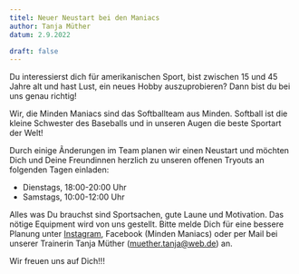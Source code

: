 ```yaml
---
titel: Neuer Neustart bei den Maniacs
author: Tanja Müther
datum: 2.9.2022

draft: false
---
```


Du interessierst dich für amerikanischen Sport, bist zwischen 15 und 45 Jahre alt und hast Lust, ein neues Hobby auszuprobieren? Dann bist du bei uns genau richtig! 

Wir, die Minden Maniacs sind das Softballteam aus Minden. Softball ist die kleine Schwester des Baseballs und in unseren Augen die beste Sportart der Welt!

Durch einige Ãnderungen im Team planen wir einen Neustart und möchten Dich und Deine Freundinnen herzlich zu unseren offenen Tryouts an folgenden Tagen einladen:

- Dienstags, 18:00-20:00 Uhr
- Samstags, 10:00-12:00 Uhr

Alles was Du brauchst sind Sportsachen, gute Laune und Motivation. Das nötige Equipment wird von uns gestellt. 
Bitte melde Dich für eine bessere Planung unter [Instagram](https://www.instagram.com/minden.maniacs/), Facebook (Minden Maniacs) oder per Mail bei unserer Trainerin Tanja Müther (muether.tanja@web.de) an.

Wir freuen uns auf Dich!!!